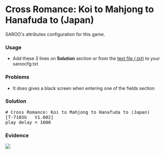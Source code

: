 # Cross Romance: Koi to Mahjong to Hanafuda to (Japan)

SAROO's attributes configuration for this game.

### Usage

- Add these 3 lines on **Solution** section or from the [text file (.txt)](./config.txt) to your saroocfg.txt

### Problems

- It does gives a black screen when entering one of the fields section

### Solution

<pre># Cross Romance: Koi to Mahjong to Hanafuda to (Japan)
[T-7103G   V1.002]
play_delay = 1000</pre>

### Evidence

[![](https://img.youtube.com/vi/w1En08XZRW8/0.jpg)](https://youtu.be/w1En08XZRW8)

